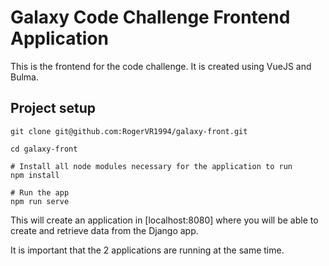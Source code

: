# Galaxy Code Challenge Frontend Application

This is the frontend for the code challenge. It is created using VueJS and Bulma.


## Project setup
```
git clone git@github.com:RogerVR1994/galaxy-front.git

cd galaxy-front

# Install all node modules necessary for the application to run
npm install

# Run the app
npm run serve
```

This will create an application in [localhost:8080] where you will be able to create and retrieve data 
from the Django app.

It is important that the 2 applications are running at the same time.

